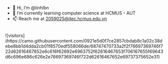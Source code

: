 - 👋 Hi, I’m @linhlbn
- 🌱 I’m currently learning computer science at HCMUS - AUT
- 📫 Reach me at 2059025@itec.hcmus.edu.vn
<br>
![visitors](https://camo.githubusercontent.com/0921e5d0f7ce2857cbdab8c1a02c38debe8bb1d4dda2cb01f8570edf558066de/68747470733a2f2f76697369746f722d62616467652e6c616f62692e6963752f62616467653f706167655f69643d6c696e686c626e2e76697369746f722d62616467652e69737375652e31)
<!---
linhlbn/linhlbn is a ✨ special ✨ repository because its `README.md` (this file) appears on your GitHub profile.
You can click the Preview link to take a look at your changes.
--->
